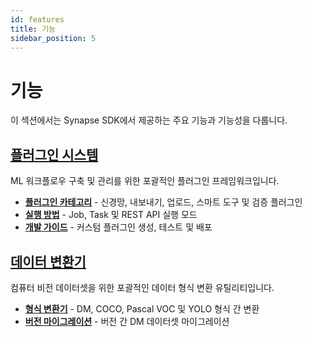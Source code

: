 ```yaml
---
id: features
title: 기능
sidebar_position: 5
---
```


# 기능

이 섹션에서는 Synapse SDK에서 제공하는 주요 기능과 기능성을 다룹니다.

## [플러그인 시스템](../plugins/plugins.md)

ML 워크플로우 구축 및 관리를 위한 포괄적인 플러그인 프레임워크입니다.

- **[플러그인 카테고리](../plugins/plugins.md#플러그인-카테고리)** - 신경망, 내보내기, 업로드, 스마트 도구 및 검증 플러그인
- **[실행 방법](../plugins/plugins.md)** - Job, Task 및 REST API 실행 모드
- **[개발 가이드](../plugins/plugins.md)** - 커스텀 플러그인 생성, 테스트 및 배포

## [데이터 변환기](./converters/index.md)

컴퓨터 비전 데이터셋을 위한 포괄적인 데이터 형식 변환 유틸리티입니다.

- **[형식 변환기](./converters/index.md)** - DM, COCO, Pascal VOC 및 YOLO 형식 간 변환
- **[버전 마이그레이션](./converters/index.md)** - 버전 간 DM 데이터셋 마이그레이션